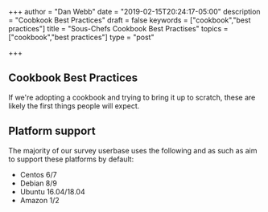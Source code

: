 +++
author = "Dan Webb"
date = "2019-02-15T20:24:17-05:00"
description = "Coobkook Best Practices"
draft = false
keywords = ["cookbook","best practices"]
title = "Sous-Chefs Cookbook Best Practises"
topics = ["cookbook","best practices"]
type = "post"

+++

## Cookbook Best Practices

If we're adopting a cookbook and trying to bring it up to scratch, these are likely the first things people will expect.

## Platform support

The majority of our survey userbase uses the following and as such as aim to support these platforms by default:

- Centos 6/7
- Debian 8/9
- Ubuntu 16.04/18.04
- Amazon 1/2
